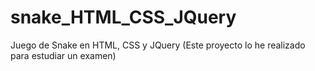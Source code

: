 # snake_HTML_CSS_JQuery
Juego de Snake en HTML, CSS y JQuery (Este proyecto lo he realizado para estudiar un examen)

